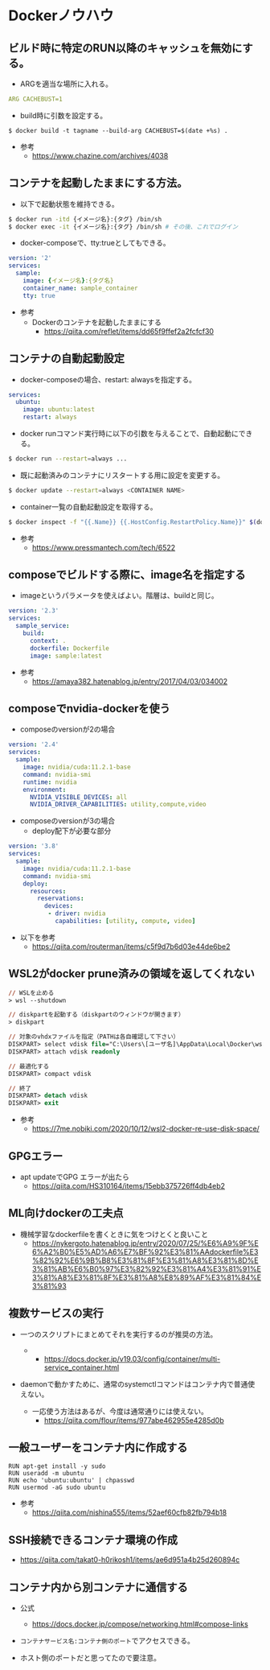# Dockerノウハウ

## ビルド時に特定のRUN以降のキャッシュを無効にする。

- ARGを適当な場所に入れる。

```yml
ARG CACHEBUST=1
```

- build時に引数を設定する。
```
$ docker build -t tagname --build-arg CACHEBUST=$(date +%s) .
```

- 参考
  - https://www.chazine.com/archives/4038

## コンテナを起動したままにする方法。

- 以下で起動状態を維持できる。
```sh
$ docker run -itd {イメージ名}:{タグ} /bin/sh
$ docker exec -it {イメージ名}:{タグ} /bin/sh # その後、これでログイン
```

- docker-composeで、tty:trueとしてもできる。
```yml
version: '2'
services:
  sample:
    image: {イメージ名}:{タグ名}
    container_name: sample_container
    tty: true
```

- 参考
  - Dockerのコンテナを起動したままにする
    - https://qiita.com/reflet/items/dd65f9ffef2a2fcfcf30

## コンテナの自動起動設定

- docker-composeの場合、restart: alwaysを指定する。
```yml
services:
  ubuntu:
    image: ubuntu:latest
    restart: always
```

- docker runコマンド実行時に以下の引数を与えることで、自動起動にできる。
```sh
$ docker run --restart=always ...
```

- 既に起動済みのコンテナにリスタートする用に設定を変更する。
```sh
$ docker update --restart=always <CONTAINER NAME>
```

- container一覧の自動起動設定を取得する。
```sh
$ docker inspect -f "{{.Name}} {{.HostConfig.RestartPolicy.Name}}" $(docker ps -aq)
```

- 参考
  - https://www.pressmantech.com/tech/6522

## composeでビルドする際に、image名を指定する

- imageというパラメータを使えばよい。階層は、buildと同じ。
```yml
version: '2.3'
services:
  sample_service:
    build:
      context: .
      dockerfile: Dockerfile
      image: sample:latest
```

- 参考
  - https://amaya382.hatenablog.jp/entry/2017/04/03/034002

## composeでnvidia-dockerを使う

- composeのversionが2の場合

```yml
version: '2.4'
services:
  sample:
    image: nvidia/cuda:11.2.1-base
    command: nvidia-smi
    runtime: nvidia
    environment:
      NVIDIA_VISIBLE_DEVICES: all
      NVIDIA_DRIVER_CAPABILITIES: utility,compute,video
```

- composeのversionが3の場合
  - deploy配下が必要な部分

```yml
version: '3.8'
services:
  sample:
    image: nvidia/cuda:11.2.1-base
    command: nvidia-smi
    deploy:
      resources:
        reservations:
          devices:
           - driver: nvidia
             capabilities: [utility, compute, video]
```

- 以下を参考
  - https://qiita.com/routerman/items/c5f9d7b6d03e44de6be2

## WSL2がdocker prune済みの領域を返してくれない

```ps
// WSLを止める
> wsl --shutdown

// diskpartを起動する（diskpartのウィンドウが開きます）
> diskpart

// 対象のvhdxファイルを指定（PATHは各自確認して下さい）
DISKPART> select vdisk file="C:\Users\[ユーザ名]\AppData\Local\Docker\wsl\data\ext4.vhdx"
DISKPART> attach vdisk readonly

// 最適化する
DISKPART> compact vdisk

// 終了
DISKPART> detach vdisk
DISKPART> exit
```

- 参考
  - https://7me.nobiki.com/2020/10/12/wsl2-docker-re-use-disk-space/

## GPGエラー

- apt updateでGPG エラーが出たら
  - https://qiita.com/HS310164/items/15ebb375726ff4db4eb2

## ML向けdockerの工夫点

- 機械学習なdockerfileを書くときに気をつけとくと良いこと
  - https://nykergoto.hatenablog.jp/entry/2020/07/25/%E6%A9%9F%E6%A2%B0%E5%AD%A6%E7%BF%92%E3%81%AAdockerfile%E3%82%92%E6%9B%B8%E3%81%8F%E3%81%A8%E3%81%8D%E3%81%AB%E6%B0%97%E3%82%92%E3%81%A4%E3%81%91%E3%81%A8%E3%81%8F%E3%81%A8%E8%89%AF%E3%81%84%E3%81%93


## 複数サービスの実行

- 一つのスクリプトにまとめてそれを実行するのが推奨の方法。
  - - https://docs.docker.jp/v19.03/config/container/multi-service_container.html

- daemonで動かすために、通常のsystemctlコマンドはコンテナ内で普通使えない。
  - 一応使う方法はあるが、今度は通常通りには使えない。
    - https://qiita.com/flour/items/977abe462955e4285d0b


## 一般ユーザーをコンテナ内に作成する

```
RUN apt-get install -y sudo
RUN useradd -m ubuntu
RUN echo 'ubuntu:ubuntu' | chpasswd
RUN usermod -aG sudo ubuntu
```

- 参考
  - https://qiita.com/nishina555/items/52aef60cfb82fb794b18


## SSH接続できるコンテナ環境の作成

- https://qiita.com/takat0-h0rikosh1/items/ae6d951a4b25d260894c


## コンテナ内から別コンテナに通信する

- 公式
  - https://docs.docker.jp/compose/networking.html#compose-links

- `コンテナサービス名:コンテナ側のポート`でアクセスできる。

- ホスト側のポートだと思ってたので要注意。
